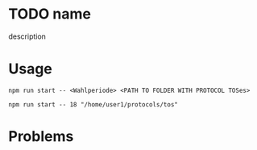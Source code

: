 # TODO name
description

# Usage
`npm run start -- <Wahlperiode> <PATH TO FOLDER WITH PROTOCOL TOSes>`

`npm run start -- 18 "/home/user1/protocols/tos"`

# Problems